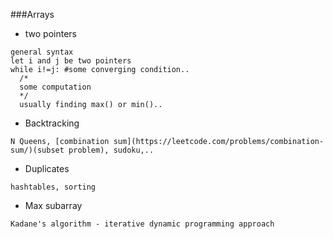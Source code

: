 ###Arrays
* two pointers
```
general syntax
let i and j be two pointers
while i!=j: #some converging condition..
  /*
  some computation
  */
  usually finding max() or min()..
```
* Backtracking
```
N Queens, [combination sum](https://leetcode.com/problems/combination-sum/)(subset problem), sudoku,..
```

* Duplicates
```
hashtables, sorting
```

* Max subarray
```
Kadane's algorithm - iterative dynamic programming approach
```
